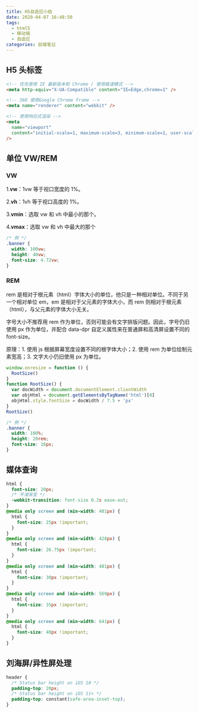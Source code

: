 ```yaml
---
title: H5自适应小结
date: 2020-04-07 16:48:50
tags:
  - html5
  - 移动端
  - 自适应
categories: 前端笔记
---
```


## H5 头标签

```html
<!-- 优先使用 IE 最新版本和 Chrome / 使用极速模式 -->
<meta http-equiv="X-UA-Compatible" content="IE=Edge,chrome=1" />

<!-- 360 使用Google Chrome Frame -->
<meta name="renderer" content="webkit" />

<!-- 使用响应式渲染 -->
<meta
  name="viewport"
  content="initial-scale=1, maximum-scale=3, minimum-scale=1, user-scalable=no"
/>
```

<!--more-->

## 单位 VW/REM

### VW

1.**vw**：1vw 等于视口宽度的 1%。

2.**vh**：1vh 等于视口高度的 1%。

3.**vmin**：选取 vw 和 vh 中最小的那个。

4.**vmax**：选取 vw 和 vh 中最大的那个

```css
/* 例 */
.banner {
  width: 100vw;
  height: 40vw;
  font-size: 4.72vw;
}
```

### REM

rem 是相对于根元素（html）字体大小的单位，他只是一种相对单位。不同于另一个相对单位 em，em 是相对于父元素的字体大小，而 rem 则相对于根元素（html），与父元素的字体大小无关。

字号大小不推荐用 rem 作为单位，否则可能会有文字排版问题。因此，字号仍旧使用 px 作为单位，并配合 data-dpr 自定义属性来在普通屏和高清屏设置不同的 font-size。

原理：1. 使用 js 根据屏幕宽度设置不同的根字体大小；2. 使用 rem 为单位绘制元素宽高；3. 文字大小仍旧使用 px 为单位。

```javascript
window.onresize = function () {
  RootSize()
}
function RootSize() {
  var docWidth = document.documentElement.clientWidth
  var objHtml = document.getElementsByTagName('html')[0]
  objHtml.style.fontSize = docWidth / 7.5 + 'px'
}
RootSize()
```

```css
/* 例 */
.banner {
  width: 100%;
  height: 20rem;
  font-size: 16px;
}
```

## 媒体查询

```css
html {
  font-size: 20px;
  /* 平滑渐变 */
  -webkit-transition: font-size 0.2s ease-out;
}
@media only screen and (min-width: 401px) {
  html {
    font-size: 25px !important;
  }
}
@media only screen and (min-width: 428px) {
  html {
    font-size: 26.75px !important;
  }
}
@media only screen and (min-width: 481px) {
  html {
    font-size: 30px !important;
  }
}
@media only screen and (min-width: 569px) {
  html {
    font-size: 35px !important;
  }
}
@media only screen and (min-width: 641px) {
  html {
    font-size: 40px !important;
  }
}
```

## 刘海屏/异性屏处理

```css
header {
  /* Status bar height on iOS 10 */
  padding-top: 20px;
  /* Status bar height on iOS 11+ */
  padding-top: constant(safe-area-inset-top);
}
```
